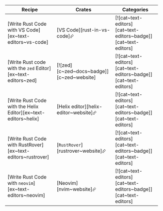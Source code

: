 | Recipe | Crates | Categories |
|--------|--------|------------|
| [Write Rust Code with VS Code][ex~text-editors~vs-code] | [VS Code][rust-in-vs-code]⮳ | [![cat~text-editors][cat~text-editors~badge]][cat~text-editors] |
| [Write Rust code with the `zed` Editor][ex~text-editors~zed] | [![zed][c~zed~docs~badge]][c~zed~website] | [![cat~text-editors][cat~text-editors~badge]][cat~text-editors] |
| [Write Rust Code with the Helix Editor][ex~text-editors~helix] | [Helix editor][helix-editor~website]⮳ | [![cat~text-editors][cat~text-editors~badge]][cat~text-editors] |
| [Write Rust Code with RustRover][ex~text-editors~rustrover] | [`RustRover`][rustrover~website]⮳ | [![cat~text-editors][cat~text-editors~badge]][cat~text-editors] |
| [Write Rust Code with `neovim`][ex~text-editors~neovim] | [Neovim][nvim~website]⮳ | [![cat~text-editors][cat~text-editors~badge]][cat~text-editors] |
